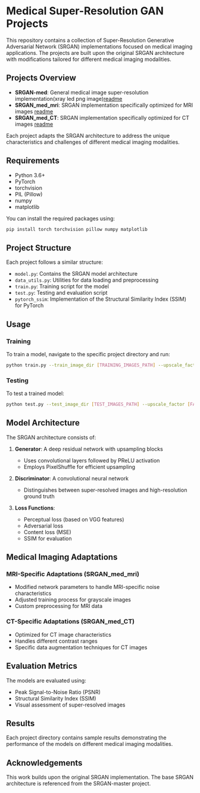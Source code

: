 # Medical Super-Resolution GAN Projects

This repository contains a collection of Super-Resolution Generative Adversarial Network (SRGAN) implementations focused on medical imaging applications. The projects are built upon the original SRGAN architecture with modifications tailored for different medical imaging modalities.

## Projects Overview

- **SRGAN-med**: General medical image super-resolution implementation(xray led png image)[readme](./SRGAN-med/README.md)
- **SRGAN_med_mri**: SRGAN implementation specifically optimized for MRI images [readme](./SRGAN_med_mri/README.md)
- **SRGAN_med_CT**: SRGAN implementation specifically optimized for CT images [readme](./SRGAN_med_CT/README.md)

Each project adapts the SRGAN architecture to address the unique characteristics and challenges of different medical imaging modalities.

## Requirements

- Python 3.6+
- PyTorch
- torchvision
- PIL (Pillow)
- numpy
- matplotlib

You can install the required packages using:

```bash
pip install torch torchvision pillow numpy matplotlib
```

## Project Structure

Each project follows a similar structure:

- `model.py`: Contains the SRGAN model architecture
- `data_utils.py`: Utilities for data loading and preprocessing
- `train.py`: Training script for the model
- `test.py`: Testing and evaluation script
- `pytorch_ssim`: Implementation of the Structural Similarity Index (SSIM) for PyTorch

## Usage

### Training

To train a model, navigate to the specific project directory and run:

```bash
python train.py --train_image_dir [TRAINING_IMAGES_PATH] --upscale_factor [FACTOR] --num_epochs [EPOCHS]
```

### Testing

To test a trained model:

```bash
python test.py --test_image_dir [TEST_IMAGES_PATH] --upscale_factor [FACTOR] --model_name [MODEL_PATH]
```

## Model Architecture

The SRGAN architecture consists of:

1. **Generator**: A deep residual network with upsampling blocks
   - Uses convolutional layers followed by PReLU activation
   - Employs PixelShuffle for efficient upsampling

2. **Discriminator**: A convolutional neural network
   - Distinguishes between super-resolved images and high-resolution ground truth

3. **Loss Functions**:
   - Perceptual loss (based on VGG features)
   - Adversarial loss
   - Content loss (MSE)
   - SSIM for evaluation

## Medical Imaging Adaptations

### MRI-Specific Adaptations (SRGAN_med_mri)
- Modified network parameters to handle MRI-specific noise characteristics
- Adjusted training process for grayscale images
- Custom preprocessing for MRI data

### CT-Specific Adaptations (SRGAN_med_CT)
- Optimized for CT image characteristics
- Handles different contrast ranges
- Specific data augmentation techniques for CT images

## Evaluation Metrics

The models are evaluated using:
- Peak Signal-to-Noise Ratio (PSNR)
- Structural Similarity Index (SSIM)
- Visual assessment of super-resolved images

## Results

Each project directory contains sample results demonstrating the performance of the models on different medical imaging modalities.

## Acknowledgements

This work builds upon the original SRGAN implementation. The base SRGAN architecture is referenced from the SRGAN-master project.






